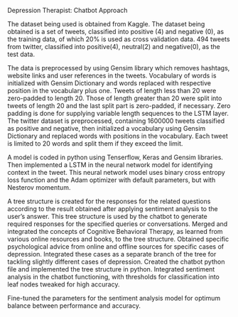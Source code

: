 Depression Therapist: Chatbot Approach


The dataset being used is obtained from Kaggle. The dataset being obtained is a set of
tweets, classified into positive (4) and negative (0), as the training data, of which 20% is
used as cross validation data. 494 tweets from twitter, classified into positive(4), neutral(2)
and negative(0), as the test data.

The data is preprocessed by using Gensim library which removes hashtags, website links
and user references in the tweets. Vocabulary of words is initialized with Gensim
Dictionary and words replaced with respective position in the vocabulary plus one.
Tweets of length less than 20 were zero-padded to length 20. Those of length greater than
20 were split into tweets of length 20 and the last split part is zero-padded, if necessary.
Zero padding is done for supplying variable length sequences to the LSTM layer.
The twitter dataset is preprocessed, containing 1600000 tweets classified as positive and
negative, then initialized a vocabulary using Gensim Dictionary and replaced words with
positions in the vocabulary. Each tweet is limited to 20 words and split them if they exceed
the limit.

A model is coded in python using Tenserflow, Keras and Gensim libraries. Then
implemented a LSTM in the neural network model for identifying context in the tweet.
This neural network model uses binary cross entropy loss function and the Adam optimizer
with default parameters, but with Nesterov momentum.

A tree structure is created for the responses for the related questions according to the result
obtained after applying sentiment analysis to the user’s answer. This tree structure is used
by the chatbot to generate required responses for the specified queries or conversations.
Merged and integrated the concepts of Cognitive Behavioral Therapy, as learned from
various online resources and books, to the tree structure. Obtained specific psychological
advice from online and offline sources for specific cases of depression. Integrated these
cases as a separate branch of the tree for tackling slightly different cases of depression.
Created the chatbot python file and implemented the tree structure in python. Integrated
sentiment analysis in the chatbot functioning, with thresholds for classification into leaf
nodes tweaked for high accuracy.

Fine-tuned the parameters for the sentiment analysis model for optimum balance between
performance and accuracy.

